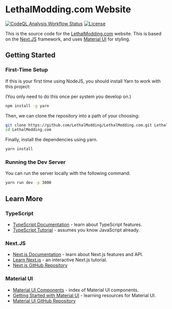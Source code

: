 # LethalModding.com Website

[![CodeQL Analysis Workflow Status](https://github.com/LethalModding/LethalModding.com/actions/workflows/codeql-analysis.yml/badge.svg)](https://github.com/LethalModding/LethalModding.com/actions)
[![License](https://badgen.net/badge/License/CC-BY-NC-SA-2.0/blue)](https://github.com/LethalModding/LethalModding.com/blob/main/LICENSE.txt)

This is the source code for the [LethalModding.com](https://lethalmodding.com/) website. This is based on the [Next.JS](https://nextjs.org/) framework, and uses [Material UI](https://mui.com/) for styling.

## Getting Started

### First-Time Setup

If this is your first time using NodeJS, you should install Yarn to work with this project:

(You only need to do this once per system you develop on.)

```bash
npm install -g yarn
```

Then, we can clone the repository into a path of your choosing:

```bash
git clone https://github.com/LethalModding/LethalModding.com.git LethalModding.com
cd LethalModding.com
```

Finally, install the dependencies using yarn.

```bash
yarn install
```

### Running the Dev Server

You can run the server locally with the following command:

```bash
yarn run dev -p 3000
```

## Learn More

### TypeScript

- [TypeScript Documentation](https://www.typescriptlang.org/docs/) - learn about TypeScript features.
- [TypeScript Tutorial](https://www.typescripttutorial.net/) - assumes you know JavaScript already.

### Next.JS

- [Next.js Documentation](https://nextjs.org/docs) - learn about Next.js features and API.
- [Learn Next.js](https://nextjs.org/learn) - an interactive Next.js tutorial.
- [Next.js GitHub Repository](https://github.com/vercel/next.js/)

### Material UI

- [Material UI Components](https://mui.com/material-ui/) - index of Material UI components.
- [Getting Started with Material UI](https://mui.com/material-ui/getting-started/learn/) - learning resources for Material UI.
- [Material UI GitHub Repository](https://github.com/mui/material-ui)
